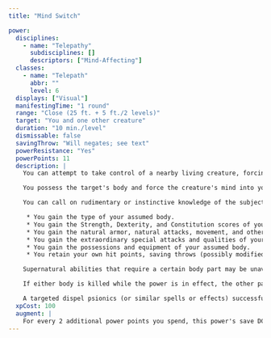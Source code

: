 ```yaml
---
title: "Mind Switch"

power:
  disciplines:
    - name: "Telepathy"
      subdisciplines: []
      descriptors: ["Mind-Affecting"]
  classes:
    - name: "Telepath"
      abbr: ""
      level: 6
  displays: ["Visual"]
  manifestingTime: "1 round"
  range: "Close (25 ft. + 5 ft./2 levels)"
  target: "You and one other creature"
  duration: "10 min./level"
  dismissable: false
  savingThrow: "Will negates; see text"
  powerResistance: "Yes"
  powerPoints: 11
  description: |
    You can attempt to take control of a nearby living creature, forcing your mind (and soul) into its body, and its mind into your body. You can target any creature whose Hit Dice are equal to or less than your manifester level.

    You possess the target's body and force the creature's mind into your body unless it succeeds on a Will save. You can move your mind back into your own body whenever you desire, which returns the subject's mind to its own body and ends the power. If the manifestation succeeds, your life force occupies the host body, and the host's life force takes over yours.

    You can call on rudimentary or instinctive knowledge of the subject creature, but not upon its acquired or learned knowledge (such as skills and feats it possesses). The same is true for the subject in your body. The mind switch brings about the following changes.

     * You gain the type of your assumed body.
     * You gain the Strength, Dexterity, and Constitution scores of your assumed body.
     * You gain the natural armor, natural attacks, movement, and other simple physical characteristics of your assumed body.
     * You gain the extraordinary special attacks and qualities of your assumed body, but you do not gain supernatural or spell-like abilities.
     * You gain the possessions and equipment of your assumed body.
     * You retain your own hit points, saving throws (possibly modified by new ability scores), class abilities, supernatural and spell-like abilities, spells and powers, and skills and feats (although skill checks use your new ability scores, and you may be temporarily unable to use feats whose requirements you do not meet in your new body).

    Supernatural abilities that require a certain body part may be unavailable in your new form.

    If either body is killed while the power is in effect, the other participant also dies when the power ends. If one participant's body becomes petrified, imprisoned by temporal stasis or imprisonment, or incapacitated in some other way, the other participant will be incapacitated in that way when the power ends.

    A targeted dispel psionics (or similar spells or effects) successfully manifested on either participant causes both minds to return to their original bodies.
  xpCost: 100
  augment: |
    For every 2 additional power points you spend, this power's save DC increases by 1.
---
```

